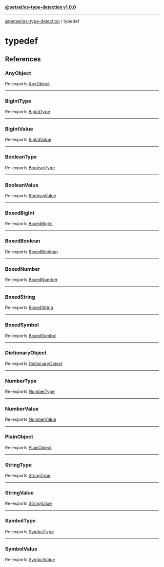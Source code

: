 [**@petsel/es-type-detection v1.0.0**](../README.md)

***

[@petsel/es-type-detection](../modules.md) / typedef

# typedef

## References

### AnyObject

Re-exports [AnyObject](../base/type-aliases/AnyObject.md)

***

### BigIntType

Re-exports [BigIntType](../base/type-aliases/BigIntType.md)

***

### BigIntValue

Re-exports [BigIntValue](../base/type-aliases/BigIntValue.md)

***

### BooleanType

Re-exports [BooleanType](../base/type-aliases/BooleanType.md)

***

### BooleanValue

Re-exports [BooleanValue](../base/type-aliases/BooleanValue.md)

***

### BoxedBigInt

Re-exports [BoxedBigInt](../base/type-aliases/BoxedBigInt.md)

***

### BoxedBoolean

Re-exports [BoxedBoolean](../base/type-aliases/BoxedBoolean.md)

***

### BoxedNumber

Re-exports [BoxedNumber](../base/type-aliases/BoxedNumber.md)

***

### BoxedString

Re-exports [BoxedString](../base/type-aliases/BoxedString.md)

***

### BoxedSymbol

Re-exports [BoxedSymbol](../base/type-aliases/BoxedSymbol.md)

***

### DictionaryObject

Re-exports [DictionaryObject](../base/type-aliases/DictionaryObject.md)

***

### NumberType

Re-exports [NumberType](../base/type-aliases/NumberType.md)

***

### NumberValue

Re-exports [NumberValue](../base/type-aliases/NumberValue.md)

***

### PlainObject

Re-exports [PlainObject](../base/type-aliases/PlainObject.md)

***

### StringType

Re-exports [StringType](../base/type-aliases/StringType.md)

***

### StringValue

Re-exports [StringValue](../base/type-aliases/StringValue.md)

***

### SymbolType

Re-exports [SymbolType](../base/type-aliases/SymbolType.md)

***

### SymbolValue

Re-exports [SymbolValue](../base/type-aliases/SymbolValue.md)

